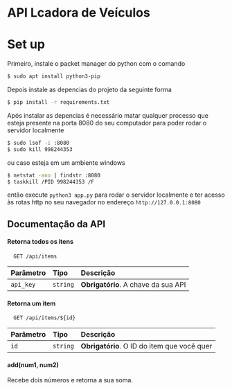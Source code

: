 # API Lcadora de Veículos

# Set up
Primeiro, instale o packet manager do python com o comando
```bash
$ sudo apt install python3-pip
```
Depois instale as depencias do projeto da seguinte forma
```bash
$ pip install -r requirements.txt
```
Após instalar as depencias é necessário matar qualquer processo que esteja presente na porta 8080 do seu computador para poder rodar o servidor localmente
```bash
$ sudo lsof -i :8080
$ sudo kill 998244353
```
ou caso esteja em um ambiente windows
```bash
$ netstat -ano | findstr :8080
$ taskkill /PID 998244353 /F
```

então execute ```python3 app.py``` para rodar o servidor localmente e ter acesso às rotas http no seu navegador no endereço ```http://127.0.0.1:8080```


## Documentação da API

#### Retorna todos os itens

```http
  GET /api/items
```

| Parâmetro   | Tipo       | Descrição                           |
| :---------- | :--------- | :---------------------------------- |
| `api_key` | `string` | **Obrigatório**. A chave da sua API |

#### Retorna um item

```http
  GET /api/items/${id}
```

| Parâmetro   | Tipo       | Descrição                                   |
| :---------- | :--------- | :------------------------------------------ |
| `id`      | `string` | **Obrigatório**. O ID do item que você quer |

#### add(num1, num2)

Recebe dois números e retorna a sua soma.
